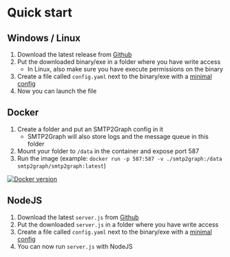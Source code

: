 # Quick start

## Windows / Linux

1. Download the latest release from [Github](https://github.com/SMTP2Graph/SMTP2Graph/releases)
2. Put the downloaded binary/exe in a folder where you have write access
    - In Linux, also make sure you have execute permissions on the binary
3. Create a file called `config.yaml` next to the binary/exe with a [minimal config](config.md#minimal)
4. Now you can launch the file

## Docker

1. Create a folder and put an SMTP2Graph config in it
    - SMTP2Graph will also store logs and the message queue in this folder
2. Mount your folder to `/data` in the container and expose port 587
3. Run the image (example: `docker run -p 587:587 -v ./smtp2graph:/data smtp2graph/smtp2graph:latest`)

[![Docker version](https://img.shields.io/docker/v/smtp2graph/smtp2graph?style=for-the-badge&logo=docker)](https://hub.docker.com/r/smtp2graph/smtp2graph)

## NodeJS

1. Download the latest `server.js` from [Github](https://github.com/SMTP2Graph/SMTP2Graph/releases)
2. Put the downloaded `server.js` in a folder where you have write access
3. Create a file called `config.yaml` next to the binary/exe with a [minimal config](config.md#minimal)
4. You can now run `server.js` with NodeJS
